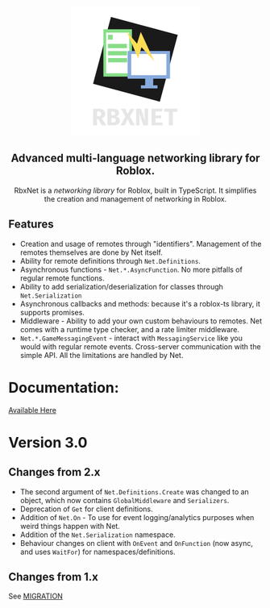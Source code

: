 <div align="center">
    <img src="./net.png"/>
    <h2>Advanced multi-language networking library for Roblox.</h2>
    <p>RbxNet is a <i>networking library</i> for Roblox, built in TypeScript. It simplifies the creation and management of networking in Roblox.</p>
</div>



## Features

- Creation and usage of remotes through "identifiers". Management of the remotes themselves are done by Net itself.
- Ability for remote definitions through `Net.Definitions`.
- Asynchronous functions - `Net.*.AsyncFunction`. No more pitfalls of regular remote functions.
- Ability to add serialization/deserialization for classes through `Net.Serialization`
- Asynchronous callbacks and methods: because it's a roblox-ts library, it supports promises.
- Middleware - Ability to add your own custom behaviours to remotes. Net comes with a runtime type checker, and a rate limiter middleware.
- `Net.*.GameMessagingEvent` - interact with `MessagingService` like you would with regular remote events. Cross-server communication with the simple API. All the limitations are handled by Net.

# Documentation:

[Available Here](https://docs.vorlias.com/rbx-net/)

# Version 3.0
## Changes from 2.x
- The second argument of `Net.Definitions.Create` was changed to an object, which now contains `GlobalMiddleware` and `Serializers`.
- Deprecation of `Get` for client definitions.
- Addition of `Net.On` - To use for event logging/analytics purposes when weird things happen with Net.
- Addition of the `Net.Serialization` namespace.
- Behaviour changes on client with `OnEvent` and `OnFunction` (now async, and uses `WaitFor`) for namespaces/definitions.
## Changes from 1.x
See [MIGRATION](MIGRATION.md)



